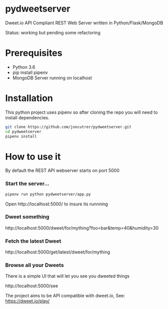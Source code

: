 # pydweetserver


Dweet.io API Compliant REST Web Server written in Python/Flask/MongoDB

Status: working but pending some refactoring

# Prerequisites

* Python 3.6
* pip install pipenv
* MongoDB Server running on localhost

# Installation

This python project uses pipenv so after cloning the repo you will need to install dependencies.

```bash
git clone https://github.com/joncutrer/pydweetserver.git
cd pydweetserver
pipenv install

```
# How to use it

By default the REST API webserver starts on port 5000

### Start the server...

```bash
pipenv run python pydweetserver/app.py
```

Open http://localhost:5000/ to insure its runnning

### Dweet something

http://localhost:5000/dweet/for/mything?foo=bar&temp=40&humidity=30


### Fetch the latest Dweet

http://localhost:5000/get/latest/dweet/for/mything

### Browse all your Dweets

There is a simple UI that will let you see you dweeted things

http://localhost:5000/see

The project aims to be API compatible with dweet.io, See: https://dweet.io/play/
